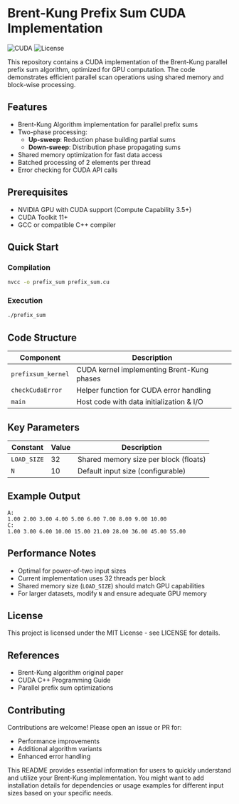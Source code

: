 # Brent-Kung Prefix Sum CUDA Implementation

![CUDA](https://img.shields.io/badge/CUDA-11%2B-blue.svg) ![License](https://img.shields.io/badge/License-MIT-green.svg)

This repository contains a CUDA implementation of the Brent-Kung parallel prefix sum algorithm, optimized for GPU computation. The code demonstrates efficient parallel scan operations using shared memory and block-wise processing.

## Features

- Brent-Kung Algorithm implementation for parallel prefix sums
- Two-phase processing:
    - **Up-sweep**: Reduction phase building partial sums
    - **Down-sweep**: Distribution phase propagating sums
- Shared memory optimization for fast data access
- Batched processing of 2 elements per thread
- Error checking for CUDA API calls

## Prerequisites

- NVIDIA GPU with CUDA support (Compute Capability 3.5+)
- CUDA Toolkit 11+
- GCC or compatible C++ compiler

## Quick Start

### Compilation
```bash
nvcc -o prefix_sum prefix_sum.cu
```

### Execution
```bash
./prefix_sum
```

## Code Structure

| Component | Description |
|-----------|-------------|
| `prefixsum_kernel` | CUDA kernel implementing Brent-Kung phases |
| `checkCudaError` | Helper function for CUDA error handling |
| `main` | Host code with data initialization & I/O |

## Key Parameters

| Constant | Value | Description |
|----------|-------|-------------|
| `LOAD_SIZE` | 32 | Shared memory size per block (floats) |
| `N` | 10 | Default input size (configurable) |

## Example Output

```text
A:
1.00 2.00 3.00 4.00 5.00 6.00 7.00 8.00 9.00 10.00 
C:
1.00 3.00 6.00 10.00 15.00 21.00 28.00 36.00 45.00 55.00 
```

## Performance Notes

- Optimal for power-of-two input sizes
- Current implementation uses 32 threads per block
- Shared memory size (`LOAD_SIZE`) should match GPU capabilities
- For larger datasets, modify `N` and ensure adequate GPU memory

## License

This project is licensed under the MIT License - see LICENSE for details.

## References

- Brent-Kung algorithm original paper
- CUDA C++ Programming Guide
- Parallel prefix sum optimizations

## Contributing

Contributions are welcome! Please open an issue or PR for:

- Performance improvements
- Additional algorithm variants
- Enhanced error handling

This README provides essential information for users to quickly understand and utilize your Brent-Kung implementation. You might want to add installation details for dependencies or usage examples for different input sizes based on your specific needs.